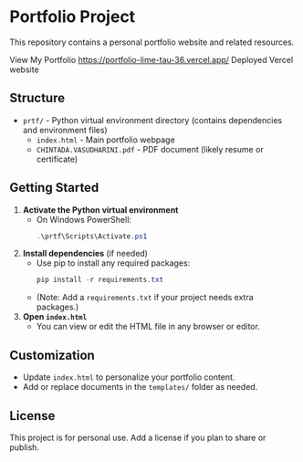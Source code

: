 # Portfolio Project

This repository contains a personal portfolio website and related resources.

View My Portfolio
https://portfolio-lime-tau-36.vercel.app/ 
Deployed Vercel website

## Structure

- `prtf/` - Python virtual environment directory (contains dependencies and environment files)
  - `index.html` - Main portfolio webpage
  - `CHINTADA.VASUDHARINI.pdf` - PDF document (likely resume or certificate)

## Getting Started

1. **Activate the Python virtual environment**
   - On Windows PowerShell:
     ```powershell
     .\prtf\Scripts\Activate.ps1
     ```
2. **Install dependencies** (if needed)
   - Use pip to install any required packages:
     ```powershell
     pip install -r requirements.txt
     ```
   - (Note: Add a `requirements.txt` if your project needs extra packages.)
3. **Open `index.html`**
   - You can view or edit the HTML file in any browser or editor.

## Customization
- Update `index.html` to personalize your portfolio content.
- Add or replace documents in the `templates/` folder as needed.

## License
This project is for personal use. Add a license if you plan to share or publish.
